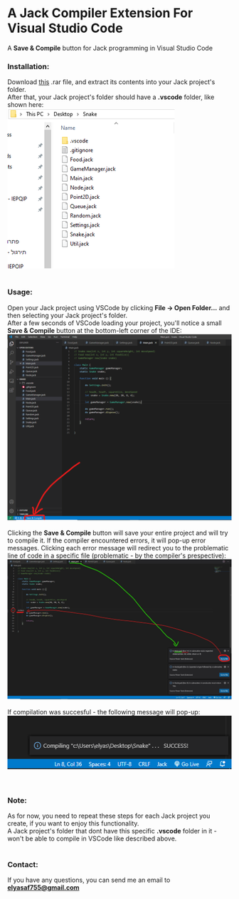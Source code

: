 # A Jack Compiler Extension For Visual Studio Code
A **Save & Compile** button for Jack programming in Visual Studio Code

### Installation:<br>
Download [this](https://drive.google.com/file/d/1tNN7n-I-4-8r0CG-_JELqLHNmVWI8b0Q/view?usp=sharing) .rar file, and extract its contents into your Jack project's folder.<br>
After that, your Jack project's folder should have a **.vscode** folder, like shown here:<br>
![](https://github.com/elyasaf755/JackCompilerVSCodeExtension/blob/master/images/Jack%20project's%20folder.png?raw=true)
<br><br>
### Usage:<br>
Open your Jack project using VSCode by clicking **File -> Open Folder...** and then selecting your Jack project's folder.<br>
After a few seconds of VSCode loading your project, you'll notice a small **Save & Compile** button at the bottom-left corner of the IDE:<br>
![](https://github.com/elyasaf755/JackCompilerVSCodeExtension/blob/master/images/Save%20&%20Compile.png?raw=true)<br>
<br>
Clicking the **Save & Compile** button will save your entire project and will try to compile it. If the compiler encountered errors, it will pop-up error messages. Clicking each error message will redirect you to the problematic line of code in a specific file (problematic - by the compiler's prespective):
![](https://github.com/elyasaf755/JackCompilerVSCodeExtension/blob/master/images/InkedGo%20To%20File_LI.jpg?raw=true)<br>
<br>
If compilation was succesful - the following message will pop-up:<br>
![](https://github.com/elyasaf755/JackCompilerVSCodeExtension/blob/master/images/Succes.png?raw=true)<br>
<br>
<br>
### Note:<br>
As for now, you need to repeat these steps for each Jack project you create, if you want to enjoy this functionality.<br>
A Jack project's folder that dont have this specific **.vscode** folder in it - won't be able to compile in VSCode like described above.
<br>
<br>
### Contact:<br>
If you have any questions, you can send me an email to **elyasaf755@gmail.com**
